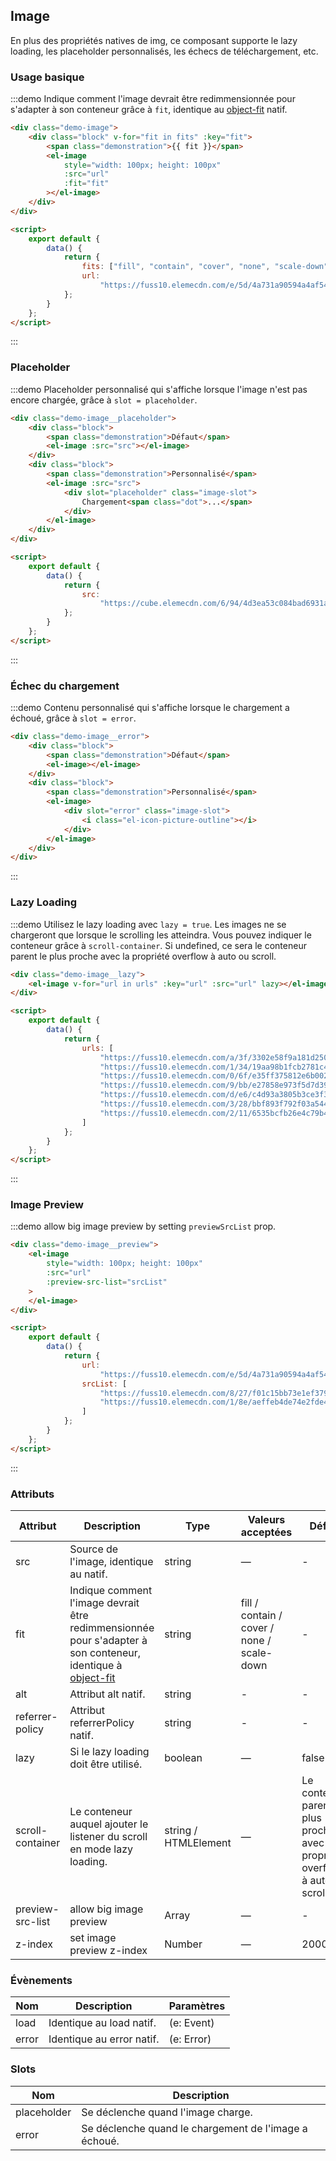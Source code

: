 ## Image

En plus des propriétés natives de img, ce composant supporte le lazy loading, les placeholder personnalisés, les échecs de téléchargement, etc.

### Usage basique

:::demo Indique comment l'image devrait être redimmensionnée pour s'adapter à son conteneur grâce à `fit`, identique au [object-fit](https://developer.mozilla.org/en-US/docs/Web/CSS/object-fit) natif.

```html
<div class="demo-image">
	<div class="block" v-for="fit in fits" :key="fit">
		<span class="demonstration">{{ fit }}</span>
		<el-image
			style="width: 100px; height: 100px"
			:src="url"
			:fit="fit"
		></el-image>
	</div>
</div>

<script>
	export default {
		data() {
			return {
				fits: ["fill", "contain", "cover", "none", "scale-down"],
				url:
					"https://fuss10.elemecdn.com/e/5d/4a731a90594a4af544c0c25941171jpeg.jpeg"
			};
		}
	};
</script>
```

:::

### Placeholder

:::demo Placeholder personnalisé qui s'affiche lorsque l'image n'est pas encore chargée, grâce à `slot = placeholder`.

```html
<div class="demo-image__placeholder">
	<div class="block">
		<span class="demonstration">Défaut</span>
		<el-image :src="src"></el-image>
	</div>
	<div class="block">
		<span class="demonstration">Personnalisé</span>
		<el-image :src="src">
			<div slot="placeholder" class="image-slot">
				Chargement<span class="dot">...</span>
			</div>
		</el-image>
	</div>
</div>

<script>
	export default {
		data() {
			return {
				src:
					"https://cube.elemecdn.com/6/94/4d3ea53c084bad6931a56d5158a48jpeg.jpeg"
			};
		}
	};
</script>
```

:::

### Échec du chargement

:::demo Contenu personnalisé qui s'affiche lorsque le chargement a échoué, grâce à `slot = error`.

```html
<div class="demo-image__error">
	<div class="block">
		<span class="demonstration">Défaut</span>
		<el-image></el-image>
	</div>
	<div class="block">
		<span class="demonstration">Personnalisé</span>
		<el-image>
			<div slot="error" class="image-slot">
				<i class="el-icon-picture-outline"></i>
			</div>
		</el-image>
	</div>
</div>
```

:::

### Lazy Loading

:::demo Utilisez le lazy loading avec `lazy = true`. Les images ne se chargeront que lorsque le scrolling les atteindra. Vous pouvez indiquer le conteneur grâce à `scroll-container`. Si undefined, ce sera le conteneur parent le plus proche avec la propriété overflow à auto ou scroll.

```html
<div class="demo-image__lazy">
	<el-image v-for="url in urls" :key="url" :src="url" lazy></el-image>
</div>

<script>
	export default {
		data() {
			return {
				urls: [
					"https://fuss10.elemecdn.com/a/3f/3302e58f9a181d2509f3dc0fa68b0jpeg.jpeg",
					"https://fuss10.elemecdn.com/1/34/19aa98b1fcb2781c4fba33d850549jpeg.jpeg",
					"https://fuss10.elemecdn.com/0/6f/e35ff375812e6b0020b6b4e8f9583jpeg.jpeg",
					"https://fuss10.elemecdn.com/9/bb/e27858e973f5d7d3904835f46abbdjpeg.jpeg",
					"https://fuss10.elemecdn.com/d/e6/c4d93a3805b3ce3f323f7974e6f78jpeg.jpeg",
					"https://fuss10.elemecdn.com/3/28/bbf893f792f03a54408b3b7a7ebf0jpeg.jpeg",
					"https://fuss10.elemecdn.com/2/11/6535bcfb26e4c79b48ddde44f4b6fjpeg.jpeg"
				]
			};
		}
	};
</script>
```

:::

### Image Preview

:::demo allow big image preview by setting `previewSrcList` prop.

```html
<div class="demo-image__preview">
	<el-image
		style="width: 100px; height: 100px"
		:src="url"
		:preview-src-list="srcList"
	>
	</el-image>
</div>

<script>
	export default {
		data() {
			return {
				url:
					"https://fuss10.elemecdn.com/e/5d/4a731a90594a4af544c0c25941171jpeg.jpeg",
				srcList: [
					"https://fuss10.elemecdn.com/8/27/f01c15bb73e1ef3793e64e6b7bbccjpeg.jpeg",
					"https://fuss10.elemecdn.com/1/8e/aeffeb4de74e2fde4bd74fc7b4486jpeg.jpeg"
				]
			};
		}
	};
</script>
```

:::

### Attributs

| Attribut         | Description                                                                                                                                                                | Type                 | Valeurs acceptées                          | Défaut                                                                          |
| ---------------- | -------------------------------------------------------------------------------------------------------------------------------------------------------------------------- | -------------------- | ------------------------------------------ | ------------------------------------------------------------------------------- |
| src              | Source de l'image, identique au natif.                                                                                                                                     | string               | —                                          | -                                                                               |
| fit              | Indique comment l'image devrait être redimmensionnée pour s'adapter à son conteneur, identique à [object-fit](https://developer.mozilla.org/en-US/docs/Web/CSS/object-fit) | string               | fill / contain / cover / none / scale-down | -                                                                               |
| alt              | Attribut alt natif.                                                                                                                                                        | string               | -                                          | -                                                                               |
| referrer-policy  | Attribut referrerPolicy natif.                                                                                                                                             | string               | -                                          | -                                                                               |
| lazy             | Si le lazy loading doit être utilisé.                                                                                                                                      | boolean              | —                                          | false                                                                           |
| scroll-container | Le conteneur auquel ajouter le listener du scroll en mode lazy loading.                                                                                                    | string / HTMLElement | —                                          | Le conteneur parent le plus proche avec la propriété overflow à auto ou scroll. |
| preview-src-list | allow big image preview                                                                                                                                                    | Array                | —                                          | -                                                                               |
| z-index          | set image preview z-index                                                                                                                                                  | Number               | —                                          | 2000                                                                            |

### Évènements

| Nom   | Description               | Paramètres |
| ----- | ------------------------- | ---------- |
| load  | Identique au load natif.  | (e: Event) |
| error | Identique au error natif. | (e: Error) |

### Slots

| Nom         | Description                                           |
| ----------- | ----------------------------------------------------- |
| placeholder | Se déclenche quand l'image charge.                    |
| error       | Se déclenche quand le chargement de l'image a échoué. |
